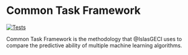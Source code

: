 # Common Task Framework

[![Tests](https://github.com/IslasGECI/common_task_framework/actions/workflows/develop.yml/badge.svg)](https://github.com/IslasGECI/common_task_framework/actions/workflows/develop.yml)

Common Task Framework is the methodology that @IslasGECI uses to compare the predictive ability of
multiple machine learning algorithms.
